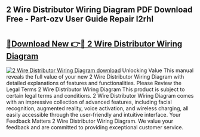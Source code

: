 ## 2 Wire Distributor Wiring Diagram PDF Download Free - Part-ozv User Guide Repair l2rhl

# <h2><a href="http://dftkm2.blite.top/?on=2+Wire+Distributor+Wiring+Diagram">🔗Download New 👉🔴 2 Wire Distributor Wiring Diagram</a></h2>

[![2 Wire Distributor Wiring Diagram download](https://i.imgur.com/lujVjoI.png)](http://dftkm2.blite.top/?on=2+Wire+Distributor+Wiring+Diagram)
Unlocking Value This manual reveals the full value of your new 2 Wire Distributor Wiring Diagram with detailed explanations of features and functionalities. Please Review the Legal Terms 2 Wire Distributor Wiring Diagram This product is subject to certain legal terms and conditions. 2 Wire Distributor Wiring Diagram comes with an impressive collection of advanced features, including facial recognition, augmented reality, voice activation, and wireless charging, all easily accessible through the user-friendly and intuitive interface. Your Feedback Matters 2 Wire Distributor Wiring Diagram. We value your feedback and are committed to providing exceptional customer service.
